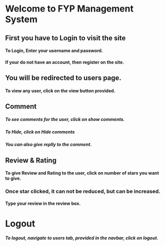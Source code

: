 # Welcome to FYP Management System
## First you have to Login to visit the site
#### To Login, Enter your username and password.
#### If your do not have an account, then register on the site.
## You will be redirected to users page.
#### To view any user, click on the view button provided.
## Comment
##### To see comments for the user, click on show comments.
##### To Hide, click on Hide comments
##### You can also give replly to the comment.
## Review & Rating
#### To give Review and Rating to the user, click on number of stars you want to give. 
### Once star clicked, it can not be reduced, but can be increased.
#### Type your review in the review box.
# Logout
##### To logout, navigate to users tab, provided in the navbar, click on logout.
